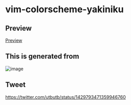 # vim-colorscheme-yakiniku

## Preview
[Preview](https://utubo.github.io/vim-6colors/?c=0H1305E30Ca806x30xa801O308E30nE301a801O30b130oa80ba901k901u901E30c730bs303s307X3097601e501z40az3G301z374z3U301z602e6z601z304z37301z403z304z374z304z37302z3037601e601l5_n0-2d3037_n1-57585a_n2-aba9a2_n3-d5d1c6_n4-faea_b24a40_b2-9d7e53_b3-c3985c_b4-e9b266_b9g1-433_g2-70543d_g3-86603f_g4-9d6c42_g9ya3836_y24934_y3-a45233_y4-c25b39r82b31_r2-7e25_r3-991e1f_r4-b41a1a_r9b0-2d3037_gyrn36_n1-240_n28_n3-252_n40_b32_b2-1b3-179_b49g8_g2-240_ggyy2y73_yr7_r24_r60_rb06_gyr&n=yakiniku&a=utubo)

## This is generated from  
![image](https://user-images.githubusercontent.com/6848636/130776133-0ce963aa-b0f1-4b93-8695-8d89f4fd5b12.png)

## Tweet  
https://twitter.com/utbutb/status/1429793471359946760
